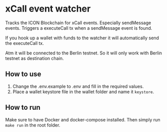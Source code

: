 # xCall event watcher
Tracks the ICON Blockchain for xCall events. Especially sendMessage events. Triggers a executeCall tx when a sendMessage event is found.

If you hook up a wallet with funds to the watcher it will automatically send the executeCall tx.

Atm it will be connected to the Berlin testnet. So it will only work with Berlin testnet as destination chain.

## How to use
1. Change the .env.example to .env and fill in the required values.
2. Place a wallet keystore file in the wallet folder and name it `keystore`.

## How to run
Make sure to have Docker and docker-compose installed. Then simply run `make run` in the root folder.

